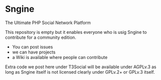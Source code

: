 # Sngine
The Ultimate PHP Social Network Platform

This repository is empty but it enables everyone who is usig Sngine to contribute for a community edition.
- You can post issues
- we can have projects
- a Wiki is available where people can contribute

Extra code we post here under T3Social will be available under AGPLv.3 as long as Sngine itself is not licensed clearly under GPLv.2+ or GPLv.3 itself.
